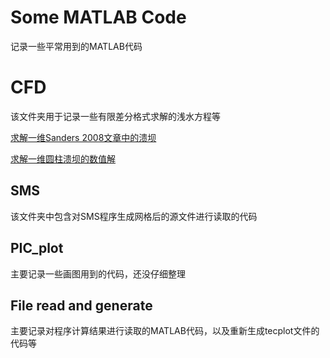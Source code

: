 # Some MATLAB Code
记录一些平常用到的MATLAB代码

# CFD

该文件夹用于记录一些有限差分格式求解的浅水方程等

[求解一维Sanders 2008文章中的溃坝](/CFD/Dam_break_2008.m)

[求解一维圆柱溃坝的数值解](/CFD/FDM_cycle_dam_break.m)



## SMS

该文件夹中包含对SMS程序生成网格后的源文件进行读取的代码



## PIC_plot

主要记录一些画图用到的代码，还没仔细整理



## File read and generate

主要记录对程序计算结果进行读取的MATLAB代码，以及重新生成tecplot文件的代码等